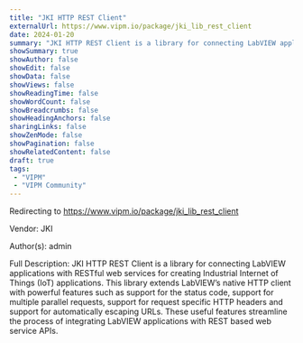 ```yaml
---
title: "JKI HTTP REST Client"
externalUrl: https://www.vipm.io/package/jki_lib_rest_client
date: 2024-01-20
summary: "JKI HTTP REST Client is a library for connecting LabVIEW applications with RESTful web services for creating Industrial Internet of Things (IoT) applications."
showSummary: true
showAuthor: false
showEdit: false
showData: false
showViews: false
showReadingTime: false
showWordCount: false
showBreadcrumbs: false
showHeadingAnchors: false
sharingLinks: false
showZenMode: false
showPagination: false
showRelatedContent: false
draft: true
tags:
 - "VIPM"
 - "VIPM Community"
---
```


Redirecting to https://www.vipm.io/package/jki_lib_rest_client

Vendor: JKI

Author(s): admin
 
Full Description:
JKI HTTP REST Client is a library for connecting LabVIEW applications with RESTful web services for creating Industrial Internet of Things (IoT) applications. This library extends LabVIEW’s native HTTP client with powerful features such as support for the status code, support for multiple parallel requests, support for request specific HTTP headers and support for automatically escaping URLs. These useful features streamline the process of integrating LabVIEW applications with REST based web service APIs.